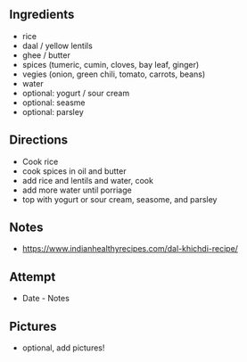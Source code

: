 ## Ingredients
* rice
* daal / yellow lentils
* ghee / butter
* spices (tumeric, cumin, cloves, bay leaf, ginger)
* vegies (onion, green chili, tomato, carrots, beans)
* water
* optional: yogurt / sour cream
* optional: seasme
* optional: parsley

## Directions
* Cook rice
* cook spices in oil and butter
* add rice and lentils and water, cook
* add more water until porriage
* top with yogurt or sour cream, seasome, and parsley

## Notes
* https://www.indianhealthyrecipes.com/dal-khichdi-recipe/

## Attempt
* Date - Notes

## Pictures
* optional, add pictures!
